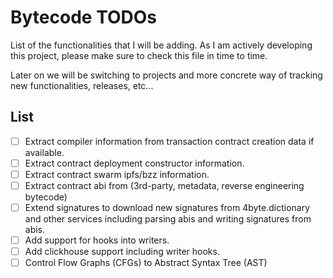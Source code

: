 # Bytecode TODOs

List of the functionalities that I will be adding. As I am actively developing this project, please make sure to check this file in time to time.

Later on we will be switching to projects and more concrete way of tracking new functionalities, releases, etc...

## List

- [ ] Extract compiler information from transaction contract creation data if available.
- [ ] Extract contract deployment constructor information.
- [ ] Extract contract swarm ipfs/bzz information.
- [ ] Extract contract abi from (3rd-party, metadata, reverse engineering bytecode)
- [ ] Extend signatures to download new signatures from 4byte.dictionary and other services including parsing abis and writing signatures from abis.
- [ ] Add support for hooks into writers.
- [ ] Add clickhouse support including writer hooks.
- [ ] Control Flow Graphs (CFGs) to Abstract Syntax Tree (AST)